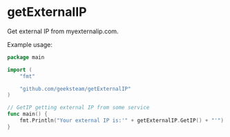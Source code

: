 # getExternalIP
Get external IP from myexternalip.com.

Example usage:
```go
package main

import (
	"fmt"

	"github.com/geeksteam/getExternalIP"
)

// GetIP getting external IP from some service
func main() {
	fmt.Println("Your external IP is:'" + getExternalIP.GetIP() + "'")
}

```
